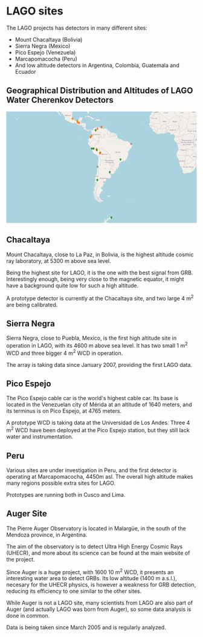 # LAGO sites

The LAGO projects has detectors in many different sites:

- Mount Chacaltaya (Bolivia)
- Sierra Negra (Mexico)
- Pico Espejo (Venezuela)
- Marcapomacocha (Peru)
- And low altitude detectors in Argentina, Colombia, Guatemala and Ecuador

## Geographical Distribution and Altitudes of LAGO Water Cherenkov Detectors

![LAGO Sites](images/sitios.png "LAGO Sites")

## Chacaltaya

Mount Chacaltaya, close to La Paz, in Bolivia, is the highest altitude cosmic ray laboratory, at 5300 m above sea level.

Being the highest site for LAGO, it is the one with the best signal from GRB. Interestingly enough, being very close to the magnetic equator, it might have a background quite low for such a high altitude.

A prototype detector is currently at the Chacaltaya site, and two large 4 m<sup>2</sup> are being calibrated.

## Sierra Negra

Sierra Negra, close to Puebla, Mexico, is the first high altitude site in operation in LAGO, with its 4600 m above sea level. It has two small 1 m<sup>2</sup> WCD and three bigger 4 m<sup>2</sup> WCD in operation.

The array is taking data since January 2007, providing the first LAGO data.

## Pico Espejo

The Pico Espejo cable car is the world's highest cable car. Its base is located in the Venezuelan city of Mérida at an altitude of 1640 meters, and its terminus is on Pico Espejo, at 4765 meters.

A prototype WCD is taking data at the Universidad de Los Andes. Three 4 m<sup>2</sup> WCD have been deployed at the Pico Espejo station, but they still lack water and instrumentation.

## Peru

Various sites are under investigation in Peru, and the first detector is operating at Marcapomacocha, 4450m asl. The overall high altitude makes many regions possible extra sites for LAGO.

Prototypes are running both in Cusco and Lima.

## Auger Site

The Pierre Auger Observatory is located in Malargüe, in the south of the Mendoza province, in Argentina.

The aim of the observatory is to detect Ultra High Energy Cosmic Rays (UHECR), and more about its science can be found at the main website of the project.

Since Auger is a huge project, with 1600 10 m<sup>2</sup> WCD, it presents an interesting water area to detect GRBs. Its low altitude (1400 m a.s.l.), necesary for the UHECR physics, is however a weakness for GRB detection, reducing its efficiency to one similar to the other sites.

While Auger is not a LAGO site, many scientists from LAGO are also part of Auger (and actually LAGO was born from Auger), so some data analysis is done in common.

Data is being taken since March 2005 and is regularly analyzed.